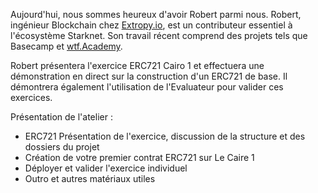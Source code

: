 Aujourd'hui, nous sommes heureux d'avoir Robert parmi nous. Robert, ingénieur Blockchain chez [Extropy.io](http://extropy.io/), est un contributeur essentiel à l'écosystème Starknet. Son travail récent comprend des projets tels que Basecamp et [wtf.Academy](https://www.wtf.academy/).

Robert présentera l'exercice ERC721 Cairo 1 et effectuera une démonstration en direct sur la construction d'un ERC721 de base. Il démontrera également l'utilisation de l'Evaluateur pour valider ces exercices.

Présentation de l'atelier :

* ERC721 Présentation de l'exercice, discussion de la structure et des dossiers du projet
* Création de votre premier contrat ERC721 sur Le Caire 1
* Déployer et valider l'exercice individuel
* Outro et autres matériaux utiles